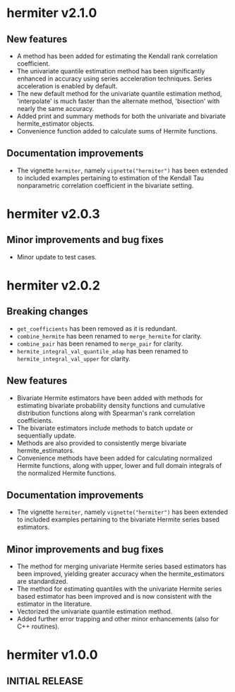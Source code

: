 # hermiter v2.1.0

## New features

* A method has been added for estimating the Kendall rank correlation 
coefficient.
* The univariate quantile estimation method has been significantly enhanced in
accuracy using series acceleration techniques. Series acceleration is enabled
by default.
* The new default method for the univariate quantile estimation method, 
'interpolate' is much faster than the alternate method, 'bisection' with nearly
the same accuracy.
* Added print and summary methods for both the univariate and bivariate 
hermite_estimator objects.
* Convenience function added to calculate sums of Hermite functions.

## Documentation improvements

* The vignette `hermiter`, namely `vignette("hermiter")` has been extended to 
included examples pertaining to estimation of the Kendall Tau nonparametric
correlation coefficient in the bivariate setting.

# hermiter v2.0.3

## Minor improvements and bug fixes

* Minor update to test cases.

# hermiter v2.0.2

## Breaking changes

* `get_coefficients` has been removed as it is redundant.
* `combine_hermite` has been renamed to `merge_hermite` for clarity.
* `combine_pair` has been renamed to `merge_pair` for clarity.
* `hermite_integral_val_quantile_adap` has been renamed to 
`hermite_integral_val_upper` for clarity.

## New features

* Bivariate Hermite estimators have been added with methods for estimating 
bivariate probability density functions and cumulative distribution functions 
along with Spearman's rank correlation coefficients.
* The bivariate estimators include methods to batch update or sequentially 
update.
* Methods are also provided to consistently merge bivariate hermite_estimators.
* Convenience methods have been added for calculating normalized Hermite 
functions, along with upper, lower and full domain integrals of the 
normalized Hermite functions. 

## Documentation improvements

* The vignette `hermiter`, namely `vignette("hermiter")` has been extended to 
included examples pertaining to the bivariate Hermite series based estimators.

## Minor improvements and bug fixes
  
* The method for merging univariate Hermite series based estimators has been
improved, yielding greater accuracy when the hermite_estimators are 
standardized.
* The method for estimating quantiles with the univariate Hermite series based
estimator has been improved and is now consistent with the estimator in the
literature.
* Vectorized the univariate quantile estimation method.
* Added further error trapping and other minor enhancements (also for C++
routines).

# hermiter v1.0.0

## INITIAL RELEASE